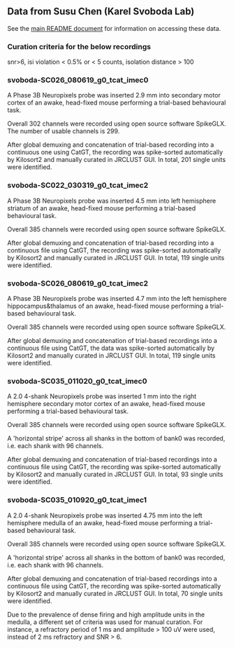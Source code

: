 ## Data from Susu Chen (Karel Svoboda Lab)

See the [main README document](../README.md) for information on accessing these data.

### Curation criteria for the below recordings

snr>6, isi violation < 0.5% or < 5 counts, isolation distance > 100

### svoboda-SC026_080619_g0_tcat_imec0

A Phase 3B Neuropixels probe was inserted 2.9 mm into secondary motor cortex of an awake, head-fixed mouse performing a trial-based behavioural task. 

Overall 302 channels were recorded using open source software SpikeGLX. The number of usable channels is 299.

After global demuxing and concatenation of trial-based recording into a continuous one using CatGT, the recording was spike-sorted automatically by Kilosort2 and manually curated in JRCLUST GUI. In total, 201 single units were identified.

### svoboda-SC022_030319_g0_tcat_imec2

A Phase 3B Neuropixels probe was inserted 4.5 mm into left hemisphere striatum of an awake, head-fixed mouse performing a trial-based behavioural task. 

Overall 385 channels were recorded using open source software SpikeGLX.

After global demuxing and concatenation of trial-based recording into a continuous file using CatGT, the recording was spike-sorted automatically by Kilosort2 and manually curated in JRCLUST GUI. In total, 119 single units were identified.

### svoboda-SC026_080619_g0_tcat_imec2

A Phase 3B Neuropixels probe was inserted 4.7 mm into the left hemisphere hippocampus&thalamus of an awake, head-fixed mouse performing a trial-based behavioural task. 

Overall 385 channels were recorded using open source software SpikeGLX.

After global demuxing and concatenation of trial-based recordings into a continuous file using CatGT, the data was spike-sorted automatically by Kilosort2 and manually curated in JRCLUST GUI. In total, 119 single units were identified. 

### svoboda-SC035_011020_g0_tcat_imec0

A 2.0 4-shank Neuropixels probe was inserted 1 mm into the right hemisphere secondary motor cortex of an awake, head-fixed mouse performing a trial-based behavioural task. 

Overall 385 channels were recorded using open source software SpikeGLX.

A 'horizontal stripe' across all shanks in the bottom of bank0 was recorded, i.e. each shank with 96 channels.

After global demuxing and concatenation of trial-based recordings into a continuous file using CatGT, the recording was spike-sorted automatically by Kilosort2 and manually curated in JRCLUST GUI. In total, 93 single units were identified.

### svoboda-SC035_010920_g0_tcat_imec1

A 2.0 4-shank Neuropixels probe was inserted 4.75 mm into the left hemisphere medulla of an awake, head-fixed mouse performing a trial-based behavioural task. 

Overall 385 channels were recorded using open source software SpikeGLX.

A 'horizontal stripe' across all shanks in the bottom of bank0 was recorded, i.e. each shank with 96 channels.

After global demuxing and concatenation of trial-based recordings into a continuous file using CatGT, the recording was spike-sorted automatically by Kilosort2 and manually curated in JRCLUST GUI. In total, 70 single units were identified.

Due to the prevalence of dense firing and high amplitude units in the medulla, a different set of criteria was used for manual curation. For instance, a refractory period of 1 ms and amplitude > 100 uV were used, instead of 2 ms refractory and SNR > 6.
